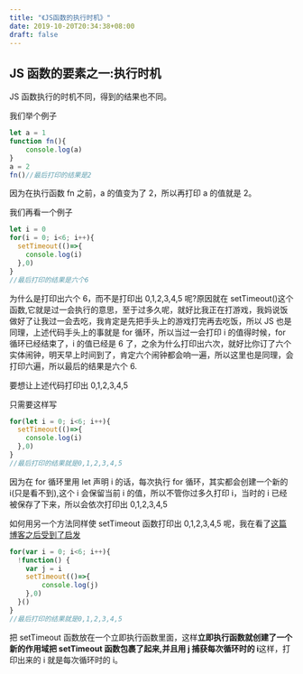 ```yaml
---
title: "《JS函数的执行时机》"
date: 2019-10-20T20:34:38+08:00
draft: false
---
```


## JS 函数的要素之一:执行时机

JS 函数执行的时机不同，得到的结果也不同。

我们举个例子

```JavaScript
let a = 1
function fn(){
    console.log(a)
}
a = 2
fn()//最后打印的结果是2
```

因为在执行函数 fn 之前，a 的值变为了 2，所以再打印 a 的值就是 2。

我们再看一个例子

```JavaScript
let i = 0
for(i = 0; i<6; i++){
  setTimeout(()=>{
    console.log(i)
  },0)
}
//最后打印的结果是六个6
```

为什么是打印出六个 6，而不是打印出 0,1,2,3,4,5 呢?原因就在 setTimeout()这个函数,它就是过一会执行的意思，至于过多久呢，就好比我正在打游戏，我妈说饭做好了让我过一会去吃，我肯定是先把手头上的游戏打完再去吃饭，所以 JS 也是同理，上述代码手头上的事就是 for 循环，所以当过一会打印 i 的值得时候，for 循环已经结束了，i 的值已经是 6 了，之余为什么打印出六次，就好比你订了六个实体闹钟，明天早上时间到了，肯定六个闹钟都会响一遍，所以这里也是同理，会打印六遍，所以最后的结果是六个 6.

要想让上述代码打印出 0,1,2,3,4,5

只需要这样写

```JavaScript
for(let i = 0; i<6; i++){
  setTimeout(()=>{
    console.log(i)
  },0)
}
//最后打印的结果就是0,1,2,3,4,5
```

因为在 for 循环里用 let 声明 i 的话，每次执行 for 循环，其实都会创建一个新的 i(只是看不到),这个 i 会保留当前 i 的值，所以不管你过多久打印 i，当时的 i 已经被保存了下来，所以会依次打印出 0,1,2,3,4,5

如何用另一个方法同样使 setTimeout 函数打印出 0,1,2,3,4,5 呢，我在看了[这篇博客之后受到了启发](https://www.jianshu.com/p/e5225ba4a025)

```JavaScript
for(var i = 0; i<6; i++){
  !function() {
    var j = i
    setTimeout(()=>{
        console.log(j)
    },0)
  }()
}
//最后打印的结果就是0,1,2,3,4,5
```

把 setTimeout 函数放在一个立即执行函数里面，这样**立即执行函数就创建了一个新的作用域把 setTimeout 函数包裹了起来,并且用 j 捕获每次循环时的 i**这样，打印出来的 i 就是每次循环时的 i。
